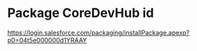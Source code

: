 # Package CoreDevHub id
https://login.salesforce.com/packaging/installPackage.apexp?p0=04t5e000000d1YRAAY
